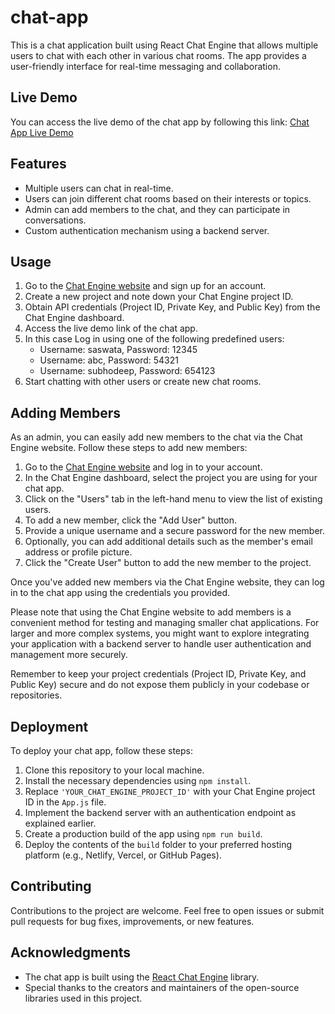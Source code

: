 # chat-app

This is a chat application built using React Chat Engine that allows multiple users to chat with each other in various chat rooms. The app provides a user-friendly interface for real-time messaging and collaboration.

## Live Demo

You can access the live demo of the chat app by following this link: [Chat App Live Demo](https://64ba6601f2fd080821f7de51--grand-haupia-abb591.netlify.app/)

## Features

- Multiple users can chat in real-time.
- Users can join different chat rooms based on their interests or topics.
- Admin can add members to the chat, and they can participate in conversations.
- Custom authentication mechanism using a backend server.

## Usage

1. Go to the [Chat Engine website](https://chatengine.io/) and sign up for an account.
2. Create a new project and note down your Chat Engine project ID.
3. Obtain API credentials (Project ID, Private Key, and Public Key) from the Chat Engine dashboard.
4. Access the live demo link of the chat app.
5. In this case  Log in using one of the following predefined users:
   - Username: saswata, Password: 12345
   - Username: abc, Password: 54321
   - Username: subhodeep, Password: 654123
6. Start chatting with other users or create new chat rooms.


## Adding Members

As an admin, you can easily add new members to the chat via the Chat Engine website. Follow these steps to add new members:

1. Go to the [Chat Engine website](https://chatengine.io/) and log in to your account.
2. In the Chat Engine dashboard, select the project you are using for your chat app.
3. Click on the "Users" tab in the left-hand menu to view the list of existing users.
4. To add a new member, click the "Add User" button.
5. Provide a unique username and a secure password for the new member.
6. Optionally, you can add additional details such as the member's email address or profile picture.
7. Click the "Create User" button to add the new member to the project.

Once you've added new members via the Chat Engine website, they can log in to the chat app using the credentials you provided.

Please note that using the Chat Engine website to add members is a convenient method for testing and managing smaller chat applications. For larger and more complex systems, you might want to explore integrating your application with a backend server to handle user authentication and management more securely.

Remember to keep your project credentials (Project ID, Private Key, and Public Key) secure and do not expose them publicly in your codebase or repositories.

## Deployment

To deploy your chat app, follow these steps:

1. Clone this repository to your local machine.
2. Install the necessary dependencies using `npm install`.
3. Replace `'YOUR_CHAT_ENGINE_PROJECT_ID'` with your Chat Engine project ID in the `App.js` file.
4. Implement the backend server with an authentication endpoint as explained earlier.
5. Create a production build of the app using `npm run build`.
6. Deploy the contents of the `build` folder to your preferred hosting platform (e.g., Netlify, Vercel, or GitHub Pages).

## Contributing

Contributions to the project are welcome. Feel free to open issues or submit pull requests for bug fixes, improvements, or new features.



## Acknowledgments

- The chat app is built using the [React Chat Engine](https://chatengine.io/) library.
- Special thanks to the creators and maintainers of the open-source libraries used in this project.
